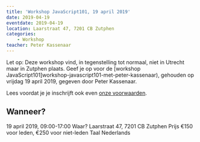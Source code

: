 ```yaml
---
title: 'Workshop JavaScript101, 19 april 2019'
date: 2019-04-19
eventdate: 2019-04-19
location: Laarstraat 47, 7201 CB Zutphen
categories:
    - Workshop
teacher: Peter Kassenaar
---
```


Let op: Deze workshop vind, in tegenstelling tot normaal, niet in Utrecht maar in Zutphen plaats.
Geef je op voor de [workshop JavaScript101]workshop-javascript101-met-peter-kassenaar), gehouden op vrijdag 19 april 2019, gegeven door Peter Kassenaar.

Lees voordat je je inschrijft ook even [onze voorwaarden](/nl/activiteiten/workshops/#meer-informatie-voor-deelnemers).

## Wanneer?
19 april 2019, 09:00-17:00
Waar?
Laarstraat 47, 7201 CB Zutphen
Prijs
€150 voor leden, €250 voor niet-leden
Taal
Nederlands
